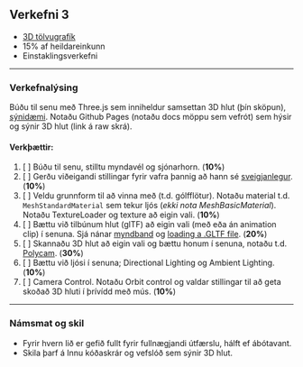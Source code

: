 ## Verkefni 3
- [3D tölvugrafík](https://github.com/GunnarThorunnarson/FORR3FV05EU/wiki/3D-t%C3%B6lvugraf%C3%ADk)
- 15% af heildareinkunn
- Einstaklingsverkefni

---

### Verkefnalýsing
Búðu til senu með Three.js sem inniheldur samsettan 3D hlut (þín sköpun), [sýnidæmi](https://github.com/ThorgeirKa/vidmotsforritun_lokaverk?tab=readme-ov-file). Notaðu Github Pages (notaðu docs möppu sem vefrót) sem hýsir og sýnir 3D hlut (link á raw skrá).


#### Verkþættir:
1. [ ] Búðu til senu, stilltu myndavél og sjónarhorn.  (**10%**)
1. [ ] Gerðu viðeigandi stillingar fyrir vafra þannig að hann sé [sveigjanlegur](https://threejs.org/manual/#en/responsive). (**10%**)
1. [ ] Veldu grunnform til að vinna með (t.d. gólfflötur). Notaðu material t.d. `MeshStandardMaterial` sem tekur ljós (_ekki nota MeshBasicMaterial_). Notaðu TextureLoader og texture að eigin vali. (**10%**) 
1. [ ] Bættu við tilbúnum hlut (glTF) að eigin vali (með eða án animation clip) í senuna. Sjá nánar [myndband](https://www.youtube.com/watch?v=WBe3xrV4CPM) og [loading a .GLTF file](https://threejs.org/manual/?q=gltf#en/load-gltf). (**20%**)
1. [ ] Skannaðu 3D hlut að eigin vali og bættu honum í senuna, notaðu t.d. [Polycam](https://poly.cam/). (**30%**)
1. [ ] Bættu við ljósi í senuna; Directional Lighting og Ambient Lighting. (**10%**)
1. [ ] Camera Control. Notaðu Orbit control og valdar stillingar til að geta skoðað 3D hluti í þrívídd með mús. (**10%**)

---

### Námsmat og skil
- Fyrir hvern lið er gefið fullt fyrir fullnægjandi útfærslu, hálft ef ábótavant. 
- Skila þarf á Innu kóðaskrár og vefslóð sem sýnir 3D hlut. 

<!-- **Ath:** Nemendur mega ekki hafa sama eða sambærilegan 3D hlut. -->
